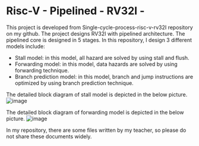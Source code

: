# Risc-V - Pipelined - RV32I -
This project is developed from Single-cycle-process-risc-v-rv32I repository on my github.
The project designs RV32I with pipelined architecture.
The pipelined core is designed in 5 stages. 
In this repository, I design 3 different models include:
  - Stall model: in this model, all hazard are solved by using stall and flush.
  - Forwarding model: in this model, data hazards are solved by using forwarding technique.
  - Branch prediction model: in this model, branch and jump instructions are optimized by using branch prediction technique.
    
The detailed block diagram of stall model is depicted in the below picture.
![image](https://github.com/Stork1323/Risc-V-Pipelined-RV32I-/assets/136346435/7c76f64d-d2dd-4e3c-b103-23eec925b33e)

The detailed block diagram of forwarding model is depicted in the below picture.
![image](https://github.com/Stork1323/Risc-V-Pipelined-RV32I-/assets/136346435/1931168b-d377-4fd8-a6bb-ac441b7074ef)


In my repository, there are some files written by my teacher, so please do not share these documents widely.
